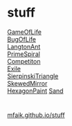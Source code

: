 # stuff

[GameOfLife](GameOfLife) <br>
[BugOfLife](BugOfLife) <br>
[LangtonAnt](LangtonAnt)<br>
[PrimeSpiral](PrimeSpiral) <br>
[Competiton](Competiton) <br>
[Exile](Exile)<br>
[SierpinskiTriangle](SierpinskiTriangle)<br>
[SkewedMirror](SkewedMirror)<br>
[HexagonPaint](HexagonPaint)
[Sand](Sand)
# 

[mfaik.github.io/stuff](https://mfaik.github.io/stuff/)
